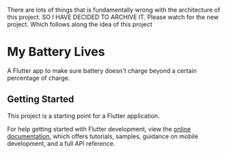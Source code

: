 There are lots of things that is fundamentally wrong with the architecture of this project. SO I HAVE DECIDED TO ARCHIVE IT. Please watch for the new project. Which follows along the idea of this project

# My Battery Lives

A Flutter app to make sure battery doesn't charge beyond a certain percentage of charge.

## Getting Started

This project is a starting point for a Flutter application.


For help getting started with Flutter development, view the
[online documentation](https://docs.flutter.dev/), which offers tutorials,
samples, guidance on mobile development, and a full API reference.
